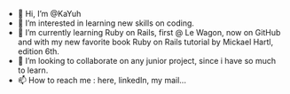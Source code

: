 - 👋 Hi, I’m @KaYuh
- 👀 I’m interested in learning new skills on coding.
- 🌱 I’m currently learning Ruby on Rails, first @ Le Wagon, now on GitHub and with my new favorite book Ruby on Rails tutorial by Mickael Hartl, edition 6th.
- 💞️ I’m looking to collaborate on any junior project, since i have so much to learn.
- 📫 How to reach me : here, linkedIn, my mail...

<!---
KaYuh/KaYuh is a ✨ special ✨ repository because its `README.md` (this file) appears on your GitHub profile.
You can click the Preview link to take a look at your changes.
--->

